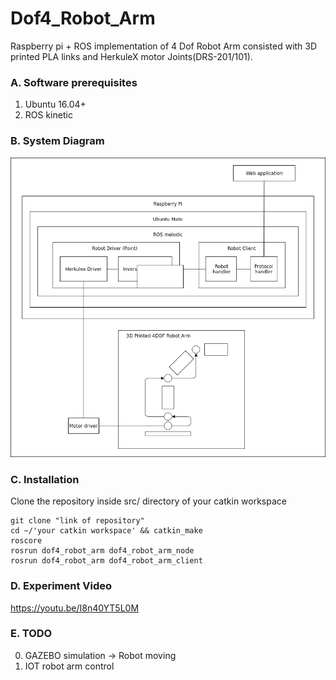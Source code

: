 # Dof4_Robot_Arm

Raspberry pi + ROS implementation of 4 Dof Robot Arm consisted with 3D printed PLA links and HerkuleX motor Joints(DRS-201/101).

### A. Software prerequisites
1. Ubuntu 16.04+
2. ROS kinetic

### B. System Diagram
![alt text](https://github.com/yjoung-7874/Dof4_Robot_Arm/blob/master/Diagram.png)

### C. Installation
Clone the repository inside src/ directory of your catkin workspace
```
git clone "link of repository"
cd ~/'your catkin workspace' && catkin_make
roscore
rosrun dof4_robot_arm dof4_robot_arm_node
rosrun dof4_robot_arm dof4_robot_arm_client
```
### D. Experiment Video
https://youtu.be/I8n40YT5L0M

### E. TODO
0. GAZEBO simulation -> Robot moving
1. IOT robot arm control
